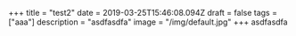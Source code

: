 +++
title = "test2"
date = 2019-03-25T15:46:08.094Z
draft = false
tags = ["aaa"]
description = "asdfasdfa"
image = "/img/default.jpg"
+++
asdfasdfa
